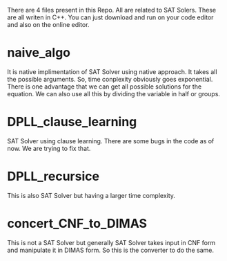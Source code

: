 There are 4 files present in this Repo. All are related to SAT Solers. These are all writen in C++. You can just download and run on your code editor and also on the online editor.

# naive_algo
It is native implimentation of SAT Solver using native approach. It takes all the possible arguments. So, time conplexity obviously goes exponential. There is one advantage that we can get all possible solutions for the equation. We can also use all this by dividing the variable in half or groups.

# DPLL_clause_learning
SAT Solver using clause learning. There are some bugs in the code as of now. We are trying to fix that.

# DPLL_recursice
This is also SAT Solver but having a larger time complexity.

# concert_CNF_to_DIMAS
This is not a SAT Solver but generally SAT Solver takes input in CNF form and manipulate it in DIMAS form. So this is the converter to do the same.
